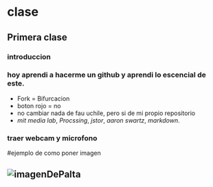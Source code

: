 # clase
## Primera clase 
### introduccion
### hoy aprendi a hacerme un github y aprendi lo escencial de este.
- Fork = Bifurcacion
- boton rojo = no
- no cambiar nada de fau uchile, pero si de mi propio repositorio
- *mit media lab*, *Procssing*, *jstor*, *aaron swartz*, *markdown*.
### traer webcam y microfono 

#ejemplo de como poner imagen
## ![imagenDePalta](.)
